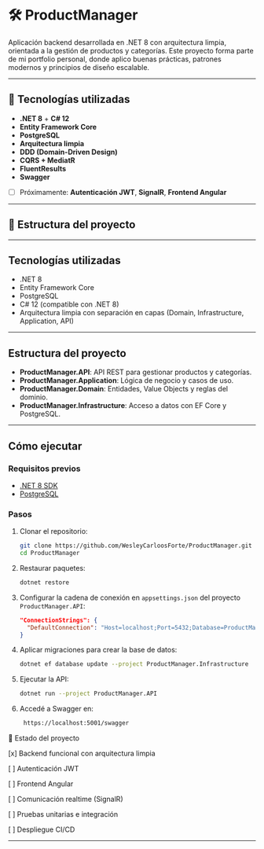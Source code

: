 # 🛠️ ProductManager

Aplicación backend desarrollada en .NET 8 con arquitectura limpia, orientada a la gestión de productos y categorías. Este proyecto forma parte de mi portfolio personal, donde aplico buenas prácticas, patrones modernos y principios de diseño escalable.

---

## 🚀 Tecnologías utilizadas

- **.NET 8** + **C# 12**
- **Entity Framework Core**
- **PostgreSQL**
- **Arquitectura limpia**
- **DDD (Domain-Driven Design)**
- **CQRS + MediatR**
- **FluentResults**
- **Swagger**
- [ ] Próximamente: **Autenticación JWT**, **SignalR**, **Frontend Angular**

---

## 📁 Estructura del proyecto



---

## Tecnologías utilizadas

- .NET 8  
- Entity Framework Core  
- PostgreSQL  
- C# 12 (compatible con .NET 8)  
- Arquitectura limpia con separación en capas (Domain, Infrastructure, Application, API)

---

## Estructura del proyecto

- **ProductManager.API**: API REST para gestionar productos y categorías.  
- **ProductManager.Application**: Lógica de negocio y casos de uso.  
- **ProductManager.Domain**: Entidades, Value Objects y reglas del dominio.  
- **ProductManager.Infrastructure**: Acceso a datos con EF Core y PostgreSQL.

---

## Cómo ejecutar

### Requisitos previos

- [.NET 8 SDK](https://dotnet.microsoft.com/en-us/download/dotnet/8.0)  
- [PostgreSQL](https://www.postgresql.org/download/)

### Pasos

1. Clonar el repositorio:

    ```bash
    git clone https://github.com/WesleyCarloosForte/ProductManager.git
    cd ProductManager
    ```

2. Restaurar paquetes:

    ```bash
    dotnet restore
    ```

3. Configurar la cadena de conexión en `appsettings.json` del proyecto `ProductManager.API`:

    ```json
    "ConnectionStrings": {
      "DefaultConnection": "Host=localhost;Port=5432;Database=ProductManagerDb;Username=tu_usuario;Password=tu_contraseña"
    }
    ```

4. Aplicar migraciones para crear la base de datos:

    ```bash
    dotnet ef database update --project ProductManager.Infrastructure
    ```

5. Ejecutar la API:

    ```bash
    dotnet run --project ProductManager.API
    ```
    
6. Accedé a Swagger en:

    ```bash
     https://localhost:5001/swagger
    ```

🚧 Estado del proyecto

[x] Backend funcional con arquitectura limpia

[ ] Autenticación JWT

[ ] Frontend Angular

[ ] Comunicación realtime (SignalR)

[ ] Pruebas unitarias e integración

[ ] Despliegue CI/CD

---
